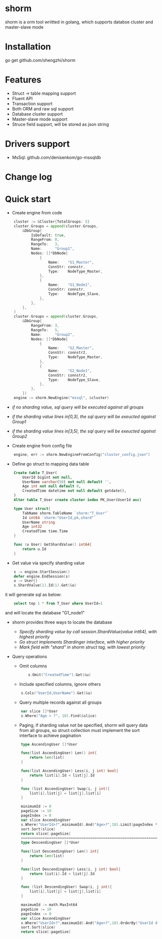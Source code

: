 # shorm
shorm is a orm tool wriitted in golang, which supports databse cluster and master-slave mode

# Installation
  go get github.com/shengzhi/shorm

# Features
- Struct -> table mapping support
- Fluent API
- Transaction support
- Both ORM and raw sql support
- Database cluster support
- Master-slave mode support
- Struce field support, will be stored as json string

# Drivers support
- MsSql: github.com/denisenkom/go-mssqldb

# Change log


# Quick start
- Create engine from code

```Go
    cluster := &Cluster{TotalGroups: 5}
	cluster.Groups = append(cluster.Groups,
		&DbGroup{
			IsDefault: true,
			RangeFrom: 0,
			RangeTo:   3,
			Name:      "Group1",
			Nodes: []*DbNode{
				{
					Name:    "G1_Master",
					ConnStr: connstr,
					Type:    NodeType_Master,
				},
				{
					Name:    "G1_Node1",
					ConnStr: connstr,
					Type:    NodeType_Slave,
				},
			},
		},
	)
	cluster.Groups = append(cluster.Groups,
		&DbGroup{
			RangeFrom: 3,
			RangeTo:   5,
			Name:      "Group2",
			Nodes: []*DbNode{
				{
					Name:    "G2_Master",
					ConnStr: connstr2,
					Type:    NodeType_Master,
				},
				{
					Name:    "G2_Node1",
					ConnStr: connstr2,
					Type:    NodeType_Slave,
				},
			},
		})
	engine := shorm.NewEngine("mssql", &cluster)
```
- *if no sharding value, sql query will be executed against all groups*
- *if the sharding value lines in[0,3), the sql query will be exeucted against Group1*
- *if the sharding value lines in[3,5), the sql query will be exeucted against Group2*

- Create engine from config file
```Go
	engine, err := shorm.NewEngineFromConfig("cluster_config.json")
```
- Define go struct to mapping data table
```Sql
	Create table T_User(
		UserId bigint not null,
		UserName varchar(50) not null default '',
		Age int not null default 0,
		CreatedTime datetime not null default getdate(),
	)
	Alter table T_User create cluster index PK_User(UserId asc)
```
```Go
	type User struct{
		TabName shorm.TableName `shorm:"T_User"`
		Id int64 `shorm:"UserId,pk,shard"`
		UserName string
		Age int32
		CreatedTime time.Time
	}

	func (u User) GetShardValue() int64{
		return u.Id
	}
```

- Get value via specify sharding value
```Go
	s := engine.StartSession()
	defer engine.EndSession(s)
	u := User{}
	s.ShardValue(1).Id(1).Get(&u)
```
it will generate sql as below:
```Sql
	select top 1 * from T_User where UserId=1
``` 
and will locate the database "G1_node1"

- shorm provides three ways to locate the database
	* *Specify sharding value by call session.ShardValue(value int64), with highest priority*
	* *Go struct implements Shardinger interface, with higher priority*
	* *Mark field with "shard" in shorm struct tag, with lowest priority*

- Query operations

	- Omit columns
		```Go
			s.Omit("CreatedTime").Get(&u)
		```
	- Include specified columns, ignore others
	```Go
		s.Cols("UserId,UserName").Get(&u)
	```
	- Query multiple records against all groups
	```Go
		var slice []*User
		s.Where("Age > ?", 18).Find(&slice)
	```
	- Paging, if sharding value not be specified, shorm will query data from all groups, so struct collection must implement the sort interface to achieve pagination
	```Go
		type AscendingUser []*User

		func(list AscendingUser) Len() int{
			return len(list)
		}

		func(list AscendingUser) Less(i, j int) bool{
			return list[i].Id < list[j].Id
		}

		func (list AscendingUser) Swap(i, j int){
			list[i],list[j] = list[j],list[i]
		}

		minimumId := 0
		pageSize := 10
		pageIndex := 0
		var slice AscendingUser
		s.Where("UserId>?",minimumId).And("Age>?",18).Limit(pageIndex * pageSize, pageSize).Find(&slice)
		sort.Sort(slice)
		return slice[:pageSize]
		================================================================
		type DescendingUser []*User

		func(list DescendingUser) Len() int{
			return len(list)
		}

		func(list DescendingUser) Less(i, j int) bool{
			return list[i].Id > list[j].Id
		}

		func (list DescendingUser) Swap(i, j int){
			list[i],list[j] = list[j],list[i]
		}

		maximumId := math.MaxInt64
		pageSize := 10
		pageIndex := 0
		var slice AscendingUser
		s.Where("UserId<?",maximumId).And("Age>?",18).OrderBy("UserId desc").Limit(pageIndex * pageSize, pageSize).Find(&slice)
		sort.Sort(slice)
		return slice[:pageSize]
	```
